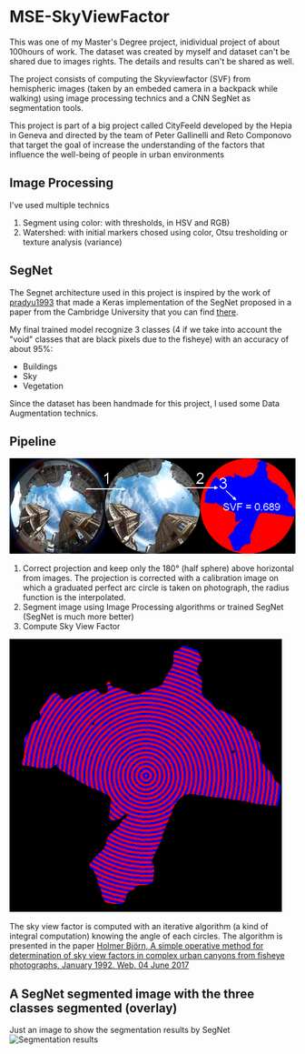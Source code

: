 # MSE-SkyViewFactor

This was one of my Master's Degree project, inidividual project of about 100hours of work. The dataset was created by myself and dataset can't be shared due to images rights. The details and results can't be shared as well.

The project consists of computing the Skyviewfactor (SVF) from hemispheric images (taken by an embeded camera in a backpack while walking) using image processing technics and a CNN SegNet as segmentation tools.

This project is part of a big project called CityFeeld developed by the Hepia in Geneva and directed by the team of Peter
Gallinelli and Reto Componovo that target the goal of increase the understanding of the factors
that influence the well-being of people in urban environments

## Image Processing

I've used multiple technics

1. Segment using color: with thresholds, in HSV and RGB)
2. Watershed: with initial markers chosed using color, Otsu tresholding or texture analysis (variance)

## SegNet

The Segnet architecture used in this project is inspired by the work of [pradyu1993](https://github.com/pradyu1993/segnet) that made a Keras implementation of the SegNet proposed in a paper from the Cambridge University that you can find [there](http://arxiv.org/pdf/1511.00561v2.pdf).

My final trained model recognize 3 classes (4 if we take into account the "void" classes that are black pixels due to the fisheye) with an accuracy of about 95%:
* Buildings
* Sky
* Vegetation

Since the dataset has been handmade for this project, I used some Data Augmentation technics.

## Pipeline

![Pipeline](https://raw.githubusercontent.com/brandtkilian/MSE-SkyViewFactor/master/figures/pipeline.png)

1. Correct projection and keep only the 180° (half sphere) above horizontal from images. The projection is corrected with a calibration image on which a graduated perfect arc circle is taken on photograph, the radius function is the interpolated.
2. Segment image using Image Processing algorithms or trained SegNet (SegNet is much more better)
3. Compute Sky View Factor

![Sky view factor computing](https://raw.githubusercontent.com/brandtkilian/MSE-SkyViewFactor/master/figures/svf_algo.png)

The sky view factor is computed with an iterative algorithm (a kind of integral computation) knowing the angle of each circles. The algorithm is presented in the paper [Holmer Björn, A simple operative method for determination of sky
view factors in complex urban canyons from fisheye photographs, January 1992. Web. 04
June 2017](http://bit.ly/2rzb2zT)

## A SegNet segmented image with the three classes segmented (overlay)

Just an image to show the segmentation results by SegNet
![Segmentation results](https://raw.githubusercontent.com/brandtkilian/MSE-SkyViewFactor/master/figures/segmentation_overlay.jpg)




